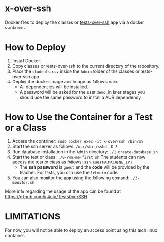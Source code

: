 # x-over-ssh

Docker files to deploy the classes or [tests-over-ssh](https://github.com/in4cio/TestsOverSSH) app via a docker container.


# How to Deploy
1. Install Docker.
2. Copy classes or tests-over-ssh to the current directory of the repository.
3. Place the ```students.csv``` inside the ```Admin``` folder of the classes or tests-over-ssh app.
4. Deploy the docker image and image as follows: ```make```<br/>
   - All dependencies will be installed.
   - A password will be asked for the user ```demo```, in later stages you should use the same password to install a AUR dependency.

# How to Use the Container for a Test or a Class

1. Access the container: ```sudo docker exec -it x-over-ssh /bin/sh```
2. Start the ssh server as follows: ```/usr/sbin/sshd -D &```
3. Run database installation in the ``Admin`` directory: ```./1-create-database.sh```
4. Start the test or class: ```./0-run-me-first.sh```
   The students can now access the test or class as follows: ```ssh guest@[MACHINE_IP]```<br/>
   - The **ssh password** is ```guest``` and the **code** will be provided by the teacher. For tests, you can use the ```letmein``` code.
5. You can also monitor the app using the following comand: ```./3-monitor.sh```

More info regarding the usage of the app can be found at https://github.com/in4cio/TestsOverSSH

# LIMITATIONS

For now, you will not be able to deploy an access point using this arch linux container.

